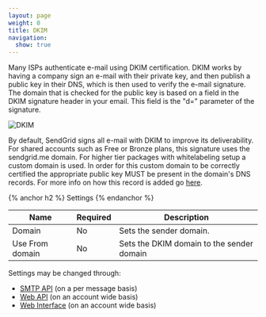 ```yaml
---
layout: page
weight: 0
title: DKIM
navigation:
  show: true
---
```


Many ISPs authenticate e-mail using DKIM certification. DKIM works by having a company sign an e-mail with their private key, and then publish a public key in their DNS, which is then used to verify the e-mail signature. The domain that is checked for the public key is based on a field in the DKIM signature header in your email. This field is the "d=" parameter of the signature.

![]({{root_url}}/images/dkim.png "DKIM")

By default, SendGrid signs all e-mail with DKIM to improve its deliverability. For shared accounts such as Free or Bronze plans, this signature uses the sendgrid.me domain. For higher tier packages with whitelabeling setup a custom domain is used. In order for this custom domain to be correctly certified the appropriate public key MUST be present in the domain's DNS records. For more info on how this record is added go [here]({{root_url}}/User_Guide/whitelabel_wizard.html).

{% anchor h2 %}
Settings 
{% endanchor %}

<table class="table table-bordered table-striped">
   <thead>
      <tr>
         <th>Name</th>
         <th>Required</th>
         <th>Description</th>
      </tr>
   </thead>
   <tbody>
      <tr>
         <td>Domain</td>
         <td>No</td>
         <td>Sets the sender domain.</td>
      </tr>
      <tr>
         <td>Use From domain</td>
         <td>No</td>
         <td>Sets the DKIM domain to the sender domain</td>
      </tr>
   </tbody>
</table>

Settings may be changed through:

-   [SMTP API]({{root_url}}/API_Reference/SMTP_API/apps.html#dkim) (on a per message basis)
-   [Web API]({{root_url}}/API_Reference/Web_API/filter_settings.html#-DKIM) (on an account wide basis)
-   [Web Interface](https://sendgrid.com/app) (on an account wide basis)
